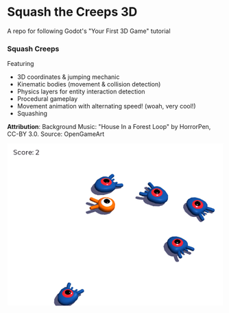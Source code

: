 # Squash the Creeps 3D
A repo for following Godot's "Your First 3D Game" tutorial
### Squash Creeps
Featuring 
 - 3D coordinates & jumping mechanic
 - Kinematic bodies (movement & collision detection)
 - Physics layers for entity interaction detection
 - Procedural gameplay
 - Movement animation with alternating speed! (woah, very cool!)
 - Squashing

**Attribution**:
Background Music: "House In a Forest Loop" by HorrorPen, CC-BY 3.0. Source: OpenGameArt

![Example Screenshot](ExampleScreenshot.png)

